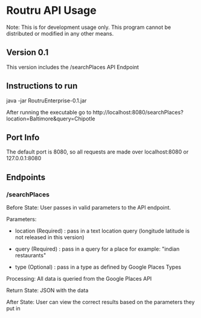 # Routru API Usage

Note: This is for development usage only. This program cannot be distributed or modified in any other means.

## Version 0.1

This version includes the /searchPlaces API Endpoint

## Instructions to run

java -jar RoutruEnterprise-0.1.jar

After running the executable go to http://localhost:8080/searchPlaces?location=Baltimore&query=Chipotle

## Port Info

The default port is 8080, so all requests are made over localhost:8080 or 127.0.0.1:8080

## Endpoints

### /searchPlaces

Before State: User passes in valid parameters to the API endpoint. 

Parameters:

- location (Required) : pass in a text location query (longitude latitude is not released in this version)

- query (Required) : pass in a query for a place for example: "indian restaurants"

- type (Optional) : pass in a type as defined by Google Places Types

Processing: All data is queried from the Google Places API

Return State: JSON with the data

After State: User can view the correct results based on the parameters they put in